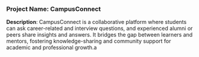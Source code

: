 ### **Project Name**: CampusConnect  

**Description**: CampusConnect is a collaborative platform where students can ask career-related and interview questions, and experienced alumni or peers share insights and answers. It bridges the gap between learners and mentors, fostering knowledge-sharing and community support for academic and professional growth.a
